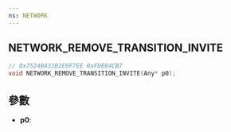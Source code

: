 ```yaml
---
ns: NETWORK
---
```

## NETWORK_REMOVE_TRANSITION_INVITE

```c
// 0x7524B431B2E6F7EE 0xFDE84CB7
void NETWORK_REMOVE_TRANSITION_INVITE(Any* p0);
```


## 參數
* **p0**: 

